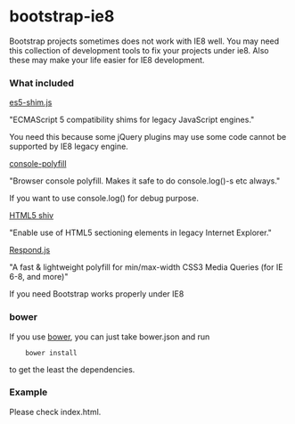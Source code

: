 # bootstrap-ie8
Bootstrap projects sometimes does not work with IE8 well. You may need this collection of development tools to fix your projects under ie8. Also these may make your life easier for IE8 development.

### What included
[es5-shim.js](https://github.com/es-shims/es5-shim)

"ECMAScript 5 compatibility shims for legacy JavaScript engines."

You need this because some jQuery plugins may use some code cannot be supported by IE8 legacy engine.

[console-polyfill](https://github.com/paulmillr/console-polyfill)

"Browser console polyfill. Makes it safe to do console.log()-s etc always."

If you want to use console.log() for debug purpose.

[HTML5 shiv](https://github.com/afarkas/html5shiv)

"Enable use of HTML5 sectioning elements in legacy Internet Explorer."

[Respond.js](https://github.com/scottjehl/Respond)

"A fast & lightweight polyfill for min/max-width CSS3 Media Queries (for IE 6-8, and more)"

If you need Bootstrap works properly under IE8

### bower
If you use [bower](http://bower.io/), you can just take bower.json and run

        bower install

to get the least the dependencies.

### Example
Please check index.html.
